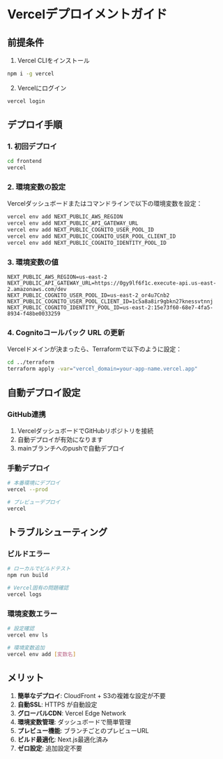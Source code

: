 # Vercelデプロイメントガイド

## 前提条件

1. Vercel CLIをインストール
```bash
npm i -g vercel
```

2. Vercelにログイン
```bash
vercel login
```

## デプロイ手順

### 1. 初回デプロイ
```bash
cd frontend
vercel
```

### 2. 環境変数の設定
Vercelダッシュボードまたはコマンドラインで以下の環境変数を設定：

```bash
vercel env add NEXT_PUBLIC_AWS_REGION
vercel env add NEXT_PUBLIC_API_GATEWAY_URL
vercel env add NEXT_PUBLIC_COGNITO_USER_POOL_ID
vercel env add NEXT_PUBLIC_COGNITO_USER_POOL_CLIENT_ID
vercel env add NEXT_PUBLIC_COGNITO_IDENTITY_POOL_ID
```

### 3. 環境変数の値
```
NEXT_PUBLIC_AWS_REGION=us-east-2
NEXT_PUBLIC_API_GATEWAY_URL=https://0gy9lf6f1c.execute-api.us-east-2.amazonaws.com/dev
NEXT_PUBLIC_COGNITO_USER_POOL_ID=us-east-2_or4u7Cnb2
NEXT_PUBLIC_COGNITO_USER_POOL_CLIENT_ID=1c5a8a8ir9gbkn27knessvtnnj
NEXT_PUBLIC_COGNITO_IDENTITY_POOL_ID=us-east-2:15e73f60-68e7-4fa5-8934-f48be0033259
```

### 4. Cognitoコールバック URL の更新
Vercelドメインが決まったら、Terraformで以下のように設定：

```bash
cd ../terraform
terraform apply -var="vercel_domain=your-app-name.vercel.app"
```

## 自動デプロイ設定

### GitHub連携
1. VercelダッシュボードでGitHubリポジトリを接続
2. 自動デプロイが有効になります
3. mainブランチへのpushで自動デプロイ

### 手動デプロイ
```bash
# 本番環境にデプロイ
vercel --prod

# プレビューデプロイ
vercel
```

## トラブルシューティング

### ビルドエラー
```bash
# ローカルでビルドテスト
npm run build

# Vercel固有の問題確認
vercel logs
```

### 環境変数エラー
```bash
# 設定確認
vercel env ls

# 環境変数追加
vercel env add [変数名]
```

## メリット

1. **簡単なデプロイ**: CloudFront + S3の複雑な設定が不要
2. **自動SSL**: HTTPS が自動設定
3. **グローバルCDN**: Vercel Edge Network
4. **環境変数管理**: ダッシュボードで簡単管理
5. **プレビュー機能**: ブランチごとのプレビューURL
6. **ビルド最適化**: Next.js最適化済み
7. **ゼロ設定**: 追加設定不要